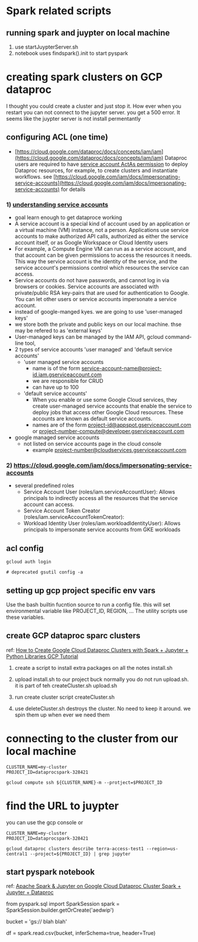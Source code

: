 # Spark related scripts

## running spark and juypter on local machine
1. use startJuypterServer.sh
2. notebook uses findspark().init to start pyspark

# creating spark clusters on GCP dataproc
I thought you could create a cluster and just stop it. How ever when you restart you can not connect to the jupyter server. you get a 500 error. It seems like the juypter server is not install permentantly

## configuring ACL (one time)

- [https://cloud.google.com/dataproc/docs/concepts/iam/iam](https://cloud.google.com/dataproc/docs/concepts/iam/iam)
Dataproc users are required to have [service account ActAs permission]( https://cloud.google.com/iam/docs/service-accounts-actas) to deploy Dataproc resources, for example, to create clusters and instantiate workflows. see [https://cloud.google.com/iam/docs/impersonating-service-accounts](https://cloud.google.com/iam/docs/impersonating-service-accounts) for details



### 1)  [understanding service accounts](https://cloud.google.com/iam/docs/service-accounts)
   * goal learn enough to get dataproce working
   * A service account is a special kind of account used by an application or a virtual machine (VM) instance, not a person. Applications use service accounts to make authorized API calls, authorized as either the service account itself, or as Google Workspace or Cloud Identity users
   * For example, a Compute Engine VM can run as a service account, and that account can be given permissions to access the resources it needs. This way the service account is the identity of the service, and the service account's permissions control which resources the service can access.
   * Service accounts do not have passwords, and cannot log in via browsers or cookies. Service accounts are associated with private/public RSA key-pairs that are used for authentication to Google. You can let other users or service accounts impersonate a service account.
   * instead of google-manged kyes. we are going to use 'user-managed keys'
   * we store both the private and public keys on our local machine. thse may be refered to as 'external keys'
   * User-managed keys can be managed by the IAM API, gcloud command-line tool, 
   * 2 types of service accounts 'user managed' and 'default service accounts'
     + 'user managed service accounts
       - name is of the form service-account-name@project-id.iam.gserviceaccount.com
       - we are responsible for CRUD
       - can have up to 100
     + 'default service accounts'
       - When you enable or use some Google Cloud services, they create user-managed service accounts that enable the service to deploy jobs that access other Google Cloud resources. These accounts are known as default service accounts.
       - names are of the form project-id@appspot.gserviceaccount.com or project-number-compute@developer.gserviceaccount.com
   * google managed service accounts
     + not listed on service accounts page in the cloud console
       - example project-number@cloudservices.gserviceaccount.com
       
### 2)  https://cloud.google.com/iam/docs/impersonating-service-accounts
* several predefined roles
  + Service Account User (roles/iam.serviceAccountUser): Allows principals to indirectly access all the resources that the service account can access.
  + Service Account Token Creator (roles/iam.serviceAccountTokenCreator):
  + Workload Identity User (roles/iam.workloadIdentityUser): Allows principals to impersonate service accounts from GKE workloads

## acl config
```
gcloud auth login

# deprecated gsutil config -a
```

## setting up gcp project specific env vars
Use the bash builtin fucntion source to run a config file. this will set environmental variable like PROJECT_ID, REGION, ... The utility scripts use these variables.

## create GCP dataproc sparc clusters

ref: [How to Create Google Cloud Dataproc Clusters with Spark + Jupyter + Python Libraries  GCP Tutorial](https://www.youtube.com/watch?v=nccCsk_MHDs)

1. create a script to install extra packages on all the notes
install.sh

2. upload install.sh to our project buck
normally you do not run upload.sh. it is part of teh createCluster.sh
upload.sh

3. run create cluster script
createCluster.sh

4. use deleteCluster.sh
destroys the cluster. No need to keep it around. we spin them up when ever we need them


# connecting to the cluster from our local machine

```
CLUSTER_NAME=my-cluster
PROJECT_ID=dataprocspark-328421

gcloud compute ssh ${CLUSTER_NAME}-m --protject=$PROJECT_ID
```


# find the URL to juypter
you can use the gcp console or 

```
CLUSTER_NAME=my-cluster
PROJECT_ID=dataprocspark-328421

gcloud dataproc clusters describe terra-access-test1 --region=us-central1 --project=${PROJECT_ID} | grep jupyter
```

## start pyspark notebook
ref: [Apache Spark & Jupyter on Google Cloud Dataproc Cluster  Spark + Jupyter + Dataproc](https://www.youtube.com/watch?v=5OYT2SSMGo8)

from pyspark.sql import SparkSession
spark = SparkSession.builder.getOrCreate('aedwip')


bucket = 'gs:// blah blah'

df = spark.read.csv(bucket, inferSchema=true, header=True)
